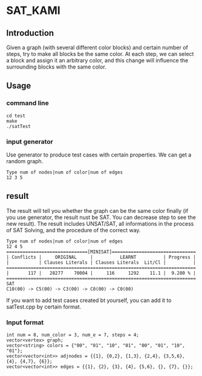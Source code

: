 # SAT_KAMI
## Introduction
  Given a graph (with several different color blocks) and certain number of steps, try to make all blocks be the same color. At each step, we can select a block and assign it an arbitrary color, and this change will influence the surrounding blocks with the same color.  
## Usage
### command line
```
cd test
make
./satTest
```
### input generator
  Use generator to produce test cases with certain properties. We can get a random graph.
```
Type num of nodes|num of color|num of edges
12 3 5
```

## result
  The result will tell you whether the graph can be the same color finally (if you use generator, the result nust be SAT. You can decrease step to see the new result). The result includes UNSAT/SAT, all informations in the process of SAT Solving, and the procedure of the correct way.
```
Type num of nodes|num of color|num of edges
12 4 5
==============================[MINISAT]===============================
| Conflicts |     ORIGINAL     |          LEARNT          | Progress |
|           | Clauses Literals | Clauses Literals  Lit/Cl |          |
======================================================================
|       117 |   28277    70004 |     116     1292    11.1 |  9.280 % |
======================================================================
SAT
C10(00) -> C5(00) -> C3(00) -> C0(00) -> C0(00)
```
 If you want to add test cases created bt yourself, you can add it to satTest.cpp by certain format.
### Input format
```
int num = 8, num_color = 3, num_e = 7, steps = 4;
vector<vertex> graph;
vector<string> colors = {"00", "01", "10", "01", "00", "01", "10", "01"};
vector<vector<int>> adjnodes = {{1}, {0,2}, {1,3}, {2,4}, {3,5,6}, {4}, {4,7}, {6}};
vector<vector<int>> edges = {{1}, {2}, {3}, {4}, {5,6}, {}, {7}, {}};
```

